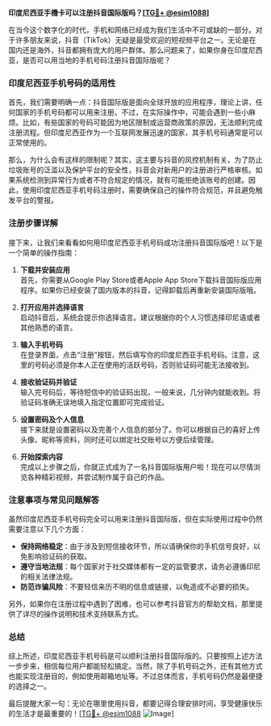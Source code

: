 **印度尼西亚手機卡可以注册抖音国际版吗？[[TG💪+ @esim1088](https://t.me/s/esim1088)]**

在当今这个数字化的时代，手机和网络已经成为我们生活中不可或缺的一部分。对于许多朋友来说，抖音（TikTok）无疑是最受欢迎的短视频平台之一。无论是在国内还是海外，抖音都拥有庞大的用户群体。那么问题来了，如果你身在印度尼西亚，是否可以用当地的手机号码注册抖音国际版呢？

### 印度尼西亚手机号码的适用性

首先，我们需要明确一点：抖音国际版是面向全球开放的应用程序，理论上讲，任何国家的手机号码都可以用来注册。不过，在实际操作中，可能会遇到一些小麻烦。比如，有些国家的号码可能因为地区限制或运营商政策的原因，无法顺利完成注册流程。但印度尼西亚作为一个互联网发展迅速的国家，其手机号码通常是可以正常使用的。

那么，为什么会有这样的限制呢？其实，这主要与抖音的风控机制有关。为了防止垃圾账号的泛滥以及保护平台的安全性，抖音会对新用户的注册进行严格审核。如果系统检测到异常行为或者不符合规定的情况，就有可能拒绝该账号的创建。因此，使用印度尼西亚手机号码注册时，需要确保自己的操作符合规范，并且避免触发平台的警报。

### 注册步骤详解

接下来，让我们来看看如何用印度尼西亚手机号码成功注册抖音国际版吧！以下是一个简单的操作指南：

1. **下载并安装应用**  
   首先，你需要从Google Play Store或者Apple App Store下载抖音国际版应用程序。如果你已经安装了国内版本的抖音，记得卸载后再重新安装国际版哦。

2. **打开应用并选择语言**  
   启动抖音后，系统会提示你选择语言。建议根据你的个人习惯选择印尼语或者其他熟悉的语言。

3. **输入手机号码**  
   在登录界面，点击“注册”按钮，然后填写你的印度尼西亚手机号码。注意，这里的号码必须是你本人正在使用的活跃号码，否则验证码可能无法接收到。

4. **接收验证码并验证**  
   输入完号码后，等待短信中的验证码出现。一般来说，几分钟内就能收到。将验证码准确无误地填入指定位置即可完成验证。

5. **设置密码及个人信息**  
   接下来就是设置密码以及完善个人信息的部分了。你可以根据自己的喜好上传头像、昵称等资料，同时还可以绑定社交账号以方便后续管理。

6. **开始探索内容**  
   完成以上步骤之后，你就正式成为了一名抖音国际版用户啦！现在可以尽情浏览各种精彩视频，并尝试制作属于自己的作品。

### 注意事项与常见问题解答

虽然印度尼西亚手机号码完全可以用来注册抖音国际版，但在实际使用过程中仍然需要注意以下几个方面：

- **保持网络稳定**：由于涉及到短信接收环节，所以请确保你的手机信号良好，以免影响验证码的获取。
- **遵守当地法规**：每个国家对于社交媒体都有一定的监管要求，请务必遵循印尼的相关法律法规。
- **防范诈骗风险**：不要轻信来历不明的信息或链接，以免造成不必要的损失。

另外，如果你在注册过程中遇到了困难，也可以参考抖音官方的帮助文档，那里提供了详尽的操作说明和技术支持联系方式。

### 总结

综上所述，印度尼西亚手机号码是可以顺利注册抖音国际版的。只要按照上述方法一步步来，相信每位用户都能轻松搞定。当然，除了手机号码之外，还有其他方式也能实现注册目的，例如使用邮箱地址等。不过总体而言，手机号码仍然是最便捷的选择之一。

最后提醒大家一句：无论在哪里使用抖音，都要记得合理安排时间，享受健康快乐的生活才是最重要的！[[TG💪+ @esim1088](https://t.me/s/esim1088) ![Image](https://i.postimg.cc/4NQfJmqS/Snipaste-2025-05-13-00-14-12.png)]